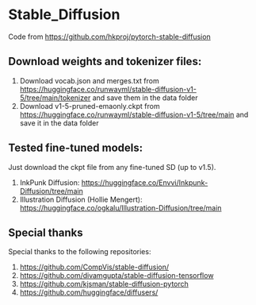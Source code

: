 # Stable_Diffusion

Code from https://github.com/hkproj/pytorch-stable-diffusion

## Download weights and tokenizer files:
1. Download vocab.json and merges.txt from https://huggingface.co/runwayml/stable-diffusion-v1-5/tree/main/tokenizer and save them in the data folder
2. Download v1-5-pruned-emaonly.ckpt from https://huggingface.co/runwayml/stable-diffusion-v1-5/tree/main and save it in the data folder

## Tested fine-tuned models:
Just download the ckpt file from any fine-tuned SD (up to v1.5).

1. InkPunk Diffusion: https://huggingface.co/Envvi/Inkpunk-Diffusion/tree/main
2. Illustration Diffusion (Hollie Mengert): https://huggingface.co/ogkalu/Illustration-Diffusion/tree/main

## Special thanks
Special thanks to the following repositories:

1. https://github.com/CompVis/stable-diffusion/
2. https://github.com/divamgupta/stable-diffusion-tensorflow
3. https://github.com/kjsman/stable-diffusion-pytorch
4. https://github.com/huggingface/diffusers/
